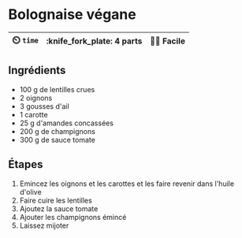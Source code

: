 ---
---

# Bolognaise végane

| :timer_clock: `time` | :knife_fork_plate: 4 parts | :cook: Facile |
| :------------------: | :------------------------: | :-----------: |

## Ingrédients

- 100 g de lentilles crues
- 2 oignons
- 3 gousses d'ail
- 1 carotte
- 25 g d'amandes concassées
- 200 g de champignons
- 300 g de sauce tomate

## Étapes

1. Emincez les oignons et les carottes et les faire revenir dans l'huile d'olive
1. Faire cuire les lentilles
1. Ajoutez la sauce tomate
1. Ajouter les champignons émincé
1. Laissez mijoter
